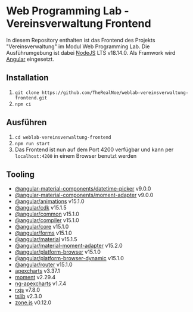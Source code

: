 # Web Programming Lab - Vereinsverwaltung Frontend
In diesem Repository enthalten ist das Frontend des Projekts "Vereinsverwaltung" im Modul Web Programming Lab. Die Ausführumgebung ist dabei [NodeJS](https://nodejs.org/) LTS v18.14.0. Als Framwork wird [Angular](https://angular.io/) eingesetzt.
## Installation
1. ```git clone https://github.com/TheRealNoe/weblab-vereinsverwaltung-frontend.git```
2. ```npm ci```
## Ausführen
1. ```cd weblab-vereinsverwaltung-frontend```
2. ```npm run start```
3. Das Frontend ist nun auf dem Port 4200 verfügbar und kann per ```localhost:4200``` in einem Browser benutzt werden
## Tooling
- [@angular-material-components/datetime-picker](https://www.npmjs.com/package/@angular-material-components/datetime-picker) v9.0.0
- [@angular-material-components/moment-adapter](https://www.npmjs.com/package/@angular-material-components/moment-adapter) v9.0.0
- [@angular/animations](https://www.npmjs.com/package/@angular/animations) v15.1.0
- [@angular/cdk](https://www.npmjs.com/package/@angular/cdk) v15.1.5
- [@angular/common](https://www.npmjs.com/package/@angular/common) v15.1.0
- [@angular/compiler](https://www.npmjs.com/package/@angular/compiler) v15.1.0
- [@angular/core](https://www.npmjs.com/package/@angular/core) v15.1.0
- [@angular/forms](https://www.npmjs.com/package/@angular/forms) v15.1.0
- [@angular/material](https://www.npmjs.com/package/@angular/material) v15.1.5
- [@angular/material-moment-adapter](https://www.npmjs.com/package/@angular/material-moment-adapter) v15.2.0
- [@angular/platform-browser](https://www.npmjs.com/package/@angular/platform-browser) v15.1.0
- [@angular/platform-browser-dynamic](https://www.npmjs.com/package/@angular/platform-browser-dynamic) v15.1.0
- [@angular/router](https://www.npmjs.com/package/@angular/router) v15.1.0
- [apexcharts](https://www.npmjs.com/package/apexcharts) v3.37.1
- [moment](https://www.npmjs.com/package/moment) v2.29.4
- [ng-apexcharts](https://www.npmjs.com/package/ng-apexcharts) v1.7.4
- [rxjs](https://www.npmjs.com/package/rxjs) v7.8.0
- [tslib](https://www.npmjs.com/package/tslib) v2.3.0
- [zone.js](https://www.npmjs.com/package/zone.js) v0.12.0
